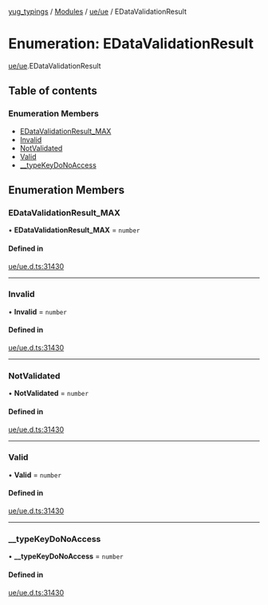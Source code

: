 [yug_typings](../README.md) / [Modules](../modules.md) / [ue/ue](../modules/ue_ue.md) / EDataValidationResult

# Enumeration: EDataValidationResult

[ue/ue](../modules/ue_ue.md).EDataValidationResult

## Table of contents

### Enumeration Members

- [EDataValidationResult\_MAX](ue_ue.EDataValidationResult.md#edatavalidationresult_max)
- [Invalid](ue_ue.EDataValidationResult.md#invalid)
- [NotValidated](ue_ue.EDataValidationResult.md#notvalidated)
- [Valid](ue_ue.EDataValidationResult.md#valid)
- [\_\_typeKeyDoNoAccess](ue_ue.EDataValidationResult.md#__typekeydonoaccess)

## Enumeration Members

### EDataValidationResult\_MAX

• **EDataValidationResult\_MAX** = `number`

#### Defined in

[ue/ue.d.ts:31430](https://github.com/YugMetaverse/yug_typings/blob/25cad34/ue/ue.d.ts#L31430)

___

### Invalid

• **Invalid** = `number`

#### Defined in

[ue/ue.d.ts:31430](https://github.com/YugMetaverse/yug_typings/blob/25cad34/ue/ue.d.ts#L31430)

___

### NotValidated

• **NotValidated** = `number`

#### Defined in

[ue/ue.d.ts:31430](https://github.com/YugMetaverse/yug_typings/blob/25cad34/ue/ue.d.ts#L31430)

___

### Valid

• **Valid** = `number`

#### Defined in

[ue/ue.d.ts:31430](https://github.com/YugMetaverse/yug_typings/blob/25cad34/ue/ue.d.ts#L31430)

___

### \_\_typeKeyDoNoAccess

• **\_\_typeKeyDoNoAccess** = `number`

#### Defined in

[ue/ue.d.ts:31430](https://github.com/YugMetaverse/yug_typings/blob/25cad34/ue/ue.d.ts#L31430)
